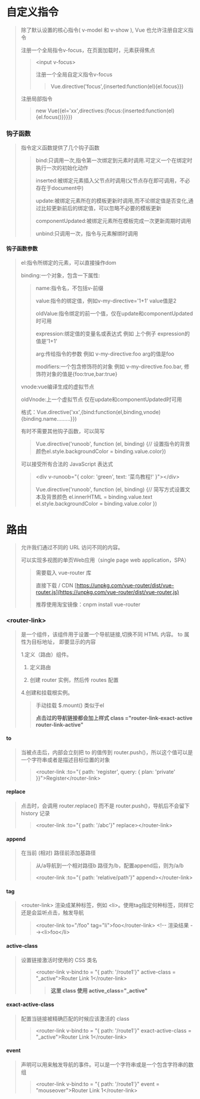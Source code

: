 # 自定义指令

> 除了默认设置的核心指令( v-model 和 v-show ), Vue 也允许注册自定义指令
> 
> 注册一个全局指令v-focus，在页面加载时，元素获得焦点
> 
> > &lt;input v-focus&gt;
> > 
> > 注册一个全局自定义指令v-focus
> > 
> > > Vue.directive('focus',{inserted:function(el){el.focus}})
> 
> 注册局部指令 
> 
> > new Vue({el='xx',directives:{focus:{inserted:function(el){el.focus()}}}})

### 钩子函数

> 指令定义函数提供了几个钩子函数
> 
> > bind:只调用一次,指令第一次绑定到元素时调用.可定义一个在绑定时执行一次的初始化动作
> > 
> > inserted:被绑定元素插入父节点时调用(父节点存在即可调用，不必存在于document中)
> > 
> > update:被绑定元素所在的模板更新时调用,而不论绑定值是否变化,通过比较更新前后的绑定值，可以忽略不必要的模板更新
> > 
> > componentUpdated:被绑定元素所在模板完成一次更新周期时调用
> > 
> > unbind:只调用一次，指令与元素解绑时调用

#### 钩子函数参数

> el:指令所绑定的元素，可以直接操作dom
> 
> binding:一个对象，包含一下属性:
> 
> > name:指令名，不包括v-前缀
> > 
> > value:指令的绑定值，例如v-my-directive='1+1' value值是2
> > 
> > oldValue:指令绑定的前一个值，仅在update和componentUpdated时可用
> > 
> > expression:绑定值的变量名或表达式 例如 上个例子 expression的值是'1+1'
> > 
> > arg:传给指令的参数 例如 v-my-directive:foo arg的值是foo
> > 
> > modifiers:一个包含修饰符的对象 例如 v-my-directive.foo.bar, 修饰符对象的值是{foo:true,bar:true}
> 
> vnode:vue编译生成的虚拟节点
> 
> oldVnode:上一个虚拟节点 仅在update和componentUpdated时可用
> 
> 格式：Vue.directive('xx',{bind:function(el,binding,vnode){binding.name.........}})
> 
> 有时不需要其他钩子函数，可以简写
> 
> > Vue.directive('runoob', function (el, binding) {// 设置指令的背景颜色el.style.backgroundColor = binding.value.color})
> 
> 可以接受所有合法的 JavaScript 表达式
> 
> > &lt;div v-runoob="{ color: 'green', text: '菜鸟教程!' }"&gt;&lt;/div&gt;
> > 
> > Vue.directive('runoob', function (el, binding) {// 简写方式设置文本及背景颜色
> > el.innerHTML = binding.value.text
> >     el.style.backgroundColor = binding.value.color
> > })

# 路由

> 允许我们通过不同的 URL 访问不同的内容。
> 
> 可以实现多视图的单页Web应用（single page web application，SPA）
> 
> > 需要载入 vue-router 库
> > 
> > 直接下载 / CDN [https://unpkg.com/vue-router/dist/vue-router.js](https://unpkg.com/vue-router/dist/vue-router.js)
> > 
> > 推荐使用淘宝镜像：cnpm install vue-router

### &lt;router-link&gt;

> 是一个组件，该组件用于设置一个导航链接,切换不同 HTML 内容。 to 属性为目标地址， 即要显示的内容
> 
> 1.定义（路由）组件。
> 
> 1.  定义路由
> 
> 2.  创建 router 实例，然后传 routes 配置
> 
> 4.创建和挂载根实例。  
> 
> > 手动挂载 $.mount() 类似于el
> > 
> > **点击过的导航链接都会加上样式 class ="router-link-exact-active router-link-active"**

#### to

> 当被点击后，内部会立刻把 to 的值传到 router.push()，所以这个值可以是一个字符串或者是描述目标位置的对象
> 
> > &lt;router-link :to="{ path: 'register', query: { plan: 'private' }}"&gt;Register&lt;/router-link&gt;

#### replace

> 点击时，会调用 router.replace() 而不是 router.push()，导航后不会留下 history 记录
> 
> > &lt;router-link :to="{ path: '/abc'}" replace&gt;&lt;/router-link&gt;

#### append

> 在当前 (相对) 路径前添加基路径
> 
> > 从/a导航到一个相对路径b 路径为/b，配置append后，则为/a/b
> > 
> > &lt;router-link :to="{ path: 'relative/path'}" append&gt;&lt;/router-link&gt;

#### tag

> &lt;router-link&gt; 渲染成某种标签，例如 &lt;li&gt;。使用tag指定何种标签，同样它还是会监听点击，触发导航
> 
> > &lt;router-link to="/foo" tag="li"&gt;foo&lt;/router-link&gt;
> > &lt;!-- 渲染结果 --&gt;&lt;li&gt;foo&lt;/li&gt;

#### active-class

> 设置链接激活时使用的 CSS 类名
> 
> > &lt;router-link v-bind:to = "{ path: '/route1'}" active-class = "_active"&gt;Router Link 1&lt;/router-link&gt;
> > 
> > > **这里 class 使用 active_class="_active"**

#### exact-active-class

> 配置当链接被精确匹配的时候应该激活的 class
> 
> > &lt;router-link v-bind:to = "{ path: '/route1'}" exact-active-class = "_active"&gt;Router Link 1&lt;/router-link&gt;

#### event

> 声明可以用来触发导航的事件。可以是一个字符串或是一个包含字符串的数组
> 
> > &lt;router-link v-bind:to = "{ path: '/route1'}" event = "mouseover"&gt;Router Link 1&lt;/router-link&gt;